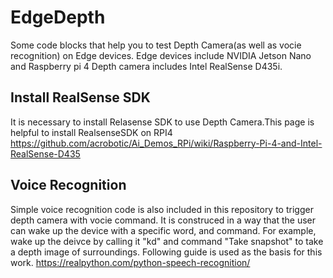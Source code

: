 # EdgeDepth
Some code blocks that help you to test Depth Camera(as well as vocie recognition) on Edge devices.
Edge devices include NVIDIA Jetson Nano and Raspberry pi 4
Depth camera includes Intel RealSense D435i.

## Install RealSense SDK
It is necessary to install Relasense SDK to use Depth Camera.This page is helpful to install RealsenseSDK on RPI4
https://github.com/acrobotic/Ai_Demos_RPi/wiki/Raspberry-Pi-4-and-Intel-RealSense-D435

## Voice Recognition
Simple voice recognition code is also included in this repository to trigger depth camera with vocie command.
It is construced  in a way that the user can wake up the device with a specific word, and command.
For example, wake up the deivce by calling it "kd" and command "Take snapshot" to take a depth image of surroundings.
Following guide is used as the basis for this work.
https://realpython.com/python-speech-recognition/


